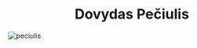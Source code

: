 <h1 align="center">Dovydas Pečiulis</h1>
<p align="left"> </p>

<p><img align="center" src="https://github-readme-streak-stats.herokuapp.com/?user=peciulis&" alt="peciulis" /></p>
